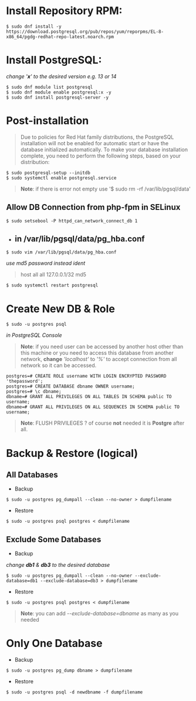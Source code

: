 # Install Repository RPM:
```
$ sudo dnf install -y https://download.postgresql.org/pub/repos/yum/reporpms/EL-8-x86_64/pgdg-redhat-repo-latest.noarch.rpm
```
# Install PostgreSQL:
_change '__x__' to the desired version e.g. 13 or 14_
```
$ sudo dnf module list postgresql
$ sudo dnf module enable postgresql:x -y
$ sudo dnf install postgresql-server -y
```
# Post-installation
> Due to policies for Red Hat family distributions, the PostgreSQL installation will not be enabled for automatic start or have the database initialized automatically. To make your database installation complete, you need to perform the following steps, based on your distribution: 
```
$ sudo postgresql-setup --initdb
$ sudo systemctl enable postgresql.service
```
> **Note**: if there is error not empty use '$ sudo rm -rf /var/lib/pgsql/data'
## Allow DB Connection from php-fpm in SELinux
```
$ sudo setsebool -P httpd_can_network_connect_db 1
```
- ## in /var/lib/pgsql/data/pg_hba.conf
```
$ sudo vim /var/lib/pgsql/data/pg_hba.conf
```
_use md5 password instead ident_
> host all all 127.0.0.1/32 md5
```
$ sudo systemctl restart postgresql
```
# Create New DB & Role
```
$ sudo -u postgres psql
```
_in PostgreSQL Console_
> **Note**: if you need user can be accessed by another host other than this machine or you need to access this database from another network, **change** _'localhost'_ to _'%'_ to accept connection from all network so it can be accessed.
```
postgres=# CREATE ROLE username WITH LOGIN ENCRYPTED PASSWORD 'thepassword';
postgres=# CREATE DATABASE dbname OWNER username;
postgres=# \c dbname;
dbname=# GRANT ALL PRIVILEGES ON ALL TABLES IN SCHEMA public TO username;
dbname=# GRANT ALL PRIVILEGES ON ALL SEQUENCES IN SCHEMA public TO username;
```
> **Note**: FLUSH PRIVILEGES ? of course **not** needed it is **Postgre** after all.
# Backup & Restore (logical)
## All Databases
- Backup
```
$ sudo -u postgres pg_dumpall --clean --no-owner > dumpfilename
```
- Restore
```
$ sudo -u postgres psql postgres < dumpfilename
```
## Exclude Some Databases
- Backup

_change **db1** & **db3** to the desired database_
```
$ sudo -u postgres pg_dumpall --clean --no-owner --exclude-database=db1 --exclude-database=db3 > dumpfilename
```
- Restore
```
$ sudo -u postgres psql postgres < dumpfilename
```
> **Note**: you can add _--exclude-database=dbname_ as many as you needed
# Only One Database
- Backup
```
$ sudo -u postgres pg_dump dbname > dumpfilename
```
- Restore
```
$ sudo -u postgres psql -d newdbname -f dumpfilename
```